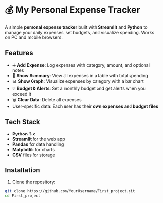 # 💰 My Personal Expense Tracker
A simple **personal expense tracker** built with **Streamlit** and **Python** to manage your daily expenses, set budgets, and visualize spending. Works on PC and mobile browsers.

## Features
- ➕ **Add Expense**: Log expenses with category, amount, and optional notes  
- 📄 **Show Summary**: View all expenses in a table with total spending  
- 📊 **Show Graph**: Visualize expenses by category with a bar chart  
- 💡 **Budget & Alerts**: Set a monthly budget and get alerts when you exceed it  
- 🗑 **Clear Data**: Delete all expenses  
- User-specific data: Each user has their **own expenses and budget files**  

## Tech Stack
- **Python 3.x**  
- **Streamlit** for the web app  
- **Pandas** for data handling  
- **Matplotlib** for charts  
- **CSV** files for storage  

## Installation

1. Clone the repository:

```bash
git clone https://github.com/YourUsername/First_project.git
cd First_project


